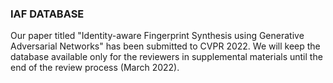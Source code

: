 ### IAF DATABASE

Our paper titled "Identity-aware Fingerprint Synthesis using Generative Adversarial Networks" has been submitted to CVPR 2022. We will keep the database available only for the reviewers in supplemental materials until the end of the review process  (March 2022).

